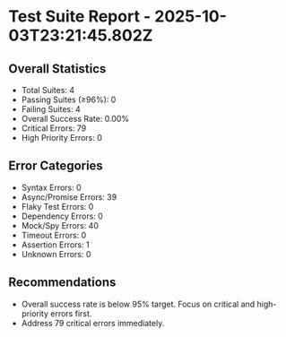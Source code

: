 # Test Suite Report - 2025-10-03T23:21:45.802Z

## Overall Statistics
- Total Suites: 4
- Passing Suites (≥96%): 0
- Failing Suites: 4
- Overall Success Rate: 0.00%
- Critical Errors: 79
- High Priority Errors: 0

## Error Categories
- Syntax Errors: 0
- Async/Promise Errors: 39
- Flaky Test Errors: 0
- Dependency Errors: 0
- Mock/Spy Errors: 40
- Timeout Errors: 0
- Assertion Errors: 1
- Unknown Errors: 0

## Recommendations
- Overall success rate is below 95% target. Focus on critical and high-priority errors first.
- Address 79 critical errors immediately.


